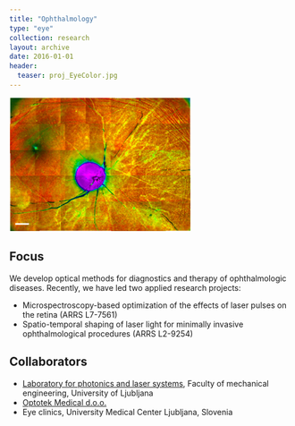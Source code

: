 ```yaml
---
title: "Ophthalmology"
type: "eye"
collection: research
layout: archive
date: 2016-01-01
header:
  teaser: proj_EyeColor.jpg
---
```


![Eye](/images/proj_EyeColor.jpg)

Focus
-----
We develop optical methods for diagnostics and therapy of ophthalmologic diseases. Recently, we have led two applied research projects:

* Microspectroscopy-based optimization of the effects of laser pulses on the retina (ARRS L7-7561)
* Spatio-temporal shaping of laser light for minimally invasive ophthalmological procedures (ARRS L2-9254)


Collaborators
-------------
* [Laboratory for photonics and laser systems](https://www.fs.uni-lj.si/en/research_work/laboratories/laboratory_presentation/2016111513291034/), Faculty of mechanical engineering, University of Ljubljana
* [Optotek Medical d.o.o.](https://www.optotek-medical.com/)
* Eye clinics, University Medical Center Ljubljana, Slovenia

